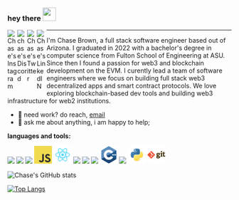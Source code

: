 ### hey there <img src="https://raw.githubusercontent.com/MartinHeinz/MartinHeinz/master/wave.gif" width="30px" height="30px" />
<a href="https://www.instagram.com/chasethedev/">
  <img align="left" alt="Chase's Instagram" width="22px" src="https://raw.githubusercontent.com/hussainweb/hussainweb/main/icons/instagram.png" />
</a>
<a href="https://discord.gg/fQnuhPwa">
  <img align="left" alt="chase's Discord" width="22px" src="https://raw.githubusercontent.com/peterthehan/peterthehan/master/assets/discord.svg" />
</a>
<a href="https://twitter.com/chasethedev_">
  <img align="left" alt="Chase's Twitter" width="22px" src="https://raw.githubusercontent.com/peterthehan/peterthehan/master/assets/twitter.svg" />
</a>
<a href="https://www.linkedin.com/in/chase-brown-41a934173/">
  <img align="left" alt="Chase's LinkedIN" width="22px" src="https://raw.githubusercontent.com/peterthehan/peterthehan/master/assets/linkedin.svg" />
</a>

---

I'm Chase Brown, a full stack software engineer based out of Arizona. I graduated in 2022 with a bachelor's degree in computer science from Fulton School of Engineering at ASU. Since then I found a passion for web3 and blockchain development on the EVM. I curently lead a team of software engineers where we focus on building full stack web3 decentralized apps and smart contract protocols. We love exploring blockchain-based dev tools and building web3 infrastructure for web2 institutions.

- 💼 need work? do reach, [email](mailto:chase@elevatesoftware.io)
- 💬 ask me about anything, i am happy to help;

**languages and tools:**  

<code><img height="40" src="https://intellipaat.com/mediaFiles/2019/02/Solidity-Logo.jpg"></code>
<code><img height="40" src="https://avatars.githubusercontent.com/u/99892494?s=200&v=4"></code>
<code><img height="40" src="https://www.solodev.com/file/13466e21-dd2c-11ec-b9ad-0eaef3759f5f/Hardhat-Logo-Icon.png"></code>
<code><img height="40" src="https://raw.githubusercontent.com/github/explore/80688e429a7d4ef2fca1e82350fe8e3517d3494d/topics/javascript/javascript.png"></code>
<code><img height="40" src="https://raw.githubusercontent.com/github/explore/80688e429a7d4ef2fca1e82350fe8e3517d3494d/topics/react/react.png"></code>
<code><img height="40" src="https://upload.wikimedia.org/wikipedia/commons/thumb/6/62/CSS3_logo.svg/800px-CSS3_logo.svg.png"></code>
<code><img height="40" src="https://upload.wikimedia.org/wikipedia/commons/thumb/d/d5/Tailwind_CSS_Logo.svg/2048px-Tailwind_CSS_Logo.svg.png"></code>
<code><img height="40" src="https://d2nir1j4sou8ez.cloudfront.net/wp-content/uploads/2021/12/nextjs-boilerplate-logo.png"></code>
<code><img height="40" src="https://raw.githubusercontent.com/github/explore/80688e429a7d4ef2fca1e82350fe8e3517d3494d/topics/cpp/cpp.png"></code>
<code><img height="40" src="https://dt-cdn.net/hub/mongo-db-logo.png"></code>
<code><img height="40" src="https://raw.githubusercontent.com/github/explore/80688e429a7d4ef2fca1e82350fe8e3517d3494d/topics/python/python.png"></code>
<code><img height="40" src="https://raw.githubusercontent.com/github/explore/80688e429a7d4ef2fca1e82350fe8e3517d3494d/topics/git/git.png"></code>

![Chase's GitHub stats](https://github-readme-stats.vercel.app/api?username=chasebrownn&show_icons=true&theme=react)

[![Top Langs](https://github-readme-stats.vercel.app/api/top-langs/?username=chasebrownn&layout=compact&theme=react&show_icons=true)](https://github.com/chasebrownn/github-readme-stats)
